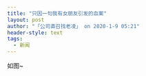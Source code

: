 ```yaml
---
title: "只因一句我有女朋友引发的血案"
layout: post
author: "「公司直召找老凌」 on 2020-1-9 05:21"
header-style: text
tags:
  - 新闻
---
```


<head></head>
<body>
  如图~
 <br>
</body>


